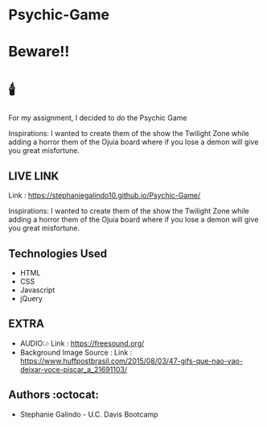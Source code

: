 # Psychic-Game

# Beware!!<h1>  :candle:
For my assignment, I decided to do the Psychic Game 

Inspirations: I wanted to create them of the show the Twilight Zone while adding a horror them of the Ojuia board where if you lose a demon will give you great misfortune. 

## LIVE LINK 
Link :  https://stephaniegalindo10.github.io/Psychic-Game/



Inspirations: I wanted to create them of the show the Twilight Zone while adding a horror them of the Ojuia board where if you lose a demon will give you great misfortune. 

## Technologies Used 
* HTML
* CSS
* Javascript
* jQuery

## EXTRA
* AUDIO::notes: Link : https://freesound.org/
* Background Image Source : Link : https://www.huffpostbrasil.com/2015/08/03/47-gifs-que-nao-vao-deixar-voce-piscar_a_21691103/



## Authors :octocat:
* Stephanie Galindo - U.C. Davis Bootcamp

